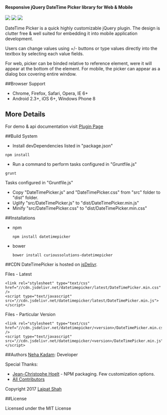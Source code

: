 **Responsive jQuery DateTime Picker library for Web & Mobile**
<br /><br />
![](https://raw.github.com/nehakadam/DateTimePicker/gh-pages/images/dp-screenshot.png)
![](https://raw.github.com/nehakadam/DateTimePicker/gh-pages/images/tp-screenshot.png)
![](https://raw.github.com/nehakadam/DateTimePicker/gh-pages/images/dtp-screenshot.png)

DateTime Picker is a quick highly customizable jQuery plugin. The design is clutter free & well suited for embedding it into mobile application development.

Users can change values using +/- buttons or type values directly into the textbox by selecting each value fields. 

For web, picker can be binded relative to reference element, were it will appear at the bottom of the element. For mobile, the picker can appear as a dialog box covering entire window. 


##Browser Support
- Chrome, Firefox, Safari, Opera, IE 6+
- Android 2.3+, iOS 6+, Windows Phone 8


## More Details
For demo & api documentation visit [Plugin Page](http://nehakadam.github.io/DateTimePicker/)


##Build System

- Install devDependencies listed in "package.json" 

`npm install`

- Run a command to perform tasks configured in "Gruntfile.js"

`grunt`

Tasks configured in "Gruntfile.js"
- Copy "DateTimePicker.js" and "DateTimePicker.css" from "src" folder to "dist" folder.
- Uglify "src/DateTimePicker.js" to "dist/DateTimePicker.min.js"
- Minify "src/DateTimePicker.css" to "dist/DateTimePicker.min.css"


##Installations

- npm

    `npm install datetimepicker`

- bower

    `bower install curioussolutions-datetimepicker`

##CDN
DateTimePicker is hosted on [jsDelivr](http://www.jsdelivr.com).

Files - Latest

```
<link rel="stylesheet" type="text/css" href="//cdn.jsdelivr.net/datetimepicker/latest/DateTimePicker.min.css" />
<script type="text/javascript" src="//cdn.jsdelivr.net/datetimepicker/latest/DateTimePicker.min.js"></script>
```

Files - Particular Version

```
<link rel="stylesheet" type="text/css" href="//cdn.jsdelivr.net/datetimepicker/<version>/DateTimePicker.min.css" />
<script type="text/javascript" src="//cdn.jsdelivr.net/datetimepicker/<version>/DateTimePicker.min.js"></script>
```

##Authors
[Neha Kadam](https://github.com/nehakadam): Developer

Special Thanks:
- [Jean-Christophe Hoelt](https://github.com/j3k0) - NPM packaging. Few customization options.
- [All Contributors](https://github.com/nehakadam/DateTimePicker/contributors)

Copyright 2017 [Lajpat Shah](https://github.com/lajpatshah)


##License

Licensed under the MIT License
